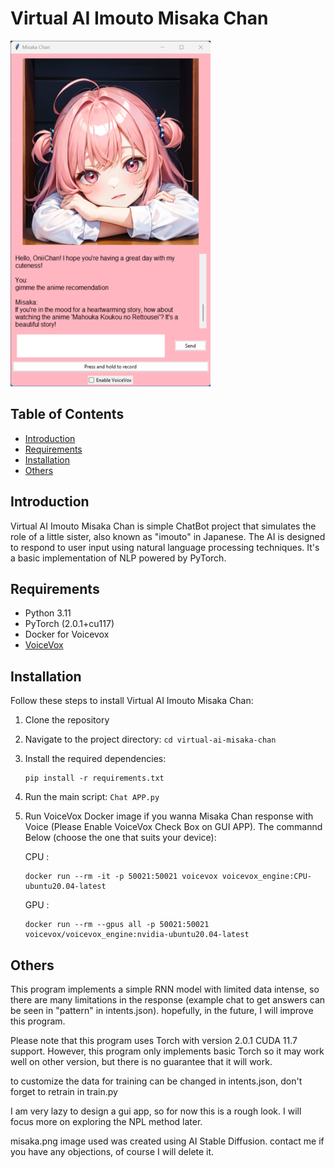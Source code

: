 # Virtual AI Imouto Misaka Chan

![Misaka Chan](example_gui.png)

## Table of Contents

- [Introduction](#introduction)
- [Requirements](#requirements)
- [Installation](#installation)
- [Others](#others)

## Introduction

Virtual AI Imouto Misaka Chan is simple ChatBot project that simulates the role of a little sister, also known as "imouto" in Japanese. The AI is designed to respond to user input using natural language processing techniques. It's a basic implementation of NLP powered by PyTorch. 

## Requirements

- Python 3.11
- PyTorch (2.0.1+cu117) 
- Docker for Voicevox 
- [VoiceVox](https://voicevox.hiroshiba.jp/)

## Installation

Follow these steps to install Virtual AI Imouto Misaka Chan:

1. Clone the repository
2. Navigate to the project directory: `cd virtual-ai-misaka-chan`
3. Install the required dependencies: 


    ```
    pip install -r requirements.txt
    ```
4. Run the main script: `Chat APP.py`
5. Run VoiceVox Docker image if you wanna Misaka Chan response with Voice (Please Enable VoiceVox Check Box on GUI APP). The commannd Below (choose the one that suits your device):


    CPU : 


    ```
    docker run --rm -it -p 50021:50021 voicevox voicevox_engine:CPU-ubuntu20.04-latest
    ```


    GPU : 

    
    ```
    docker run --rm --gpus all -p 50021:50021 voicevox/voicevox_engine:nvidia-ubuntu20.04-latest
    ```

## Others
This program implements a simple RNN model with limited data intense, so there are many limitations in the response (example chat to get answers can be seen in "pattern" in intents.json). hopefully, in the future, I will improve this program.

Please note that this program uses Torch with version 2.0.1 CUDA 11.7 support.  However, this program only implements basic Torch so it may work well on other version, but there is no guarantee that it will work.

to customize the data for training can be changed in intents.json, don't forget to retrain in train.py

I am very lazy to design a gui app, so for now this is a rough look. I will focus more on exploring the NPL method later.

misaka.png image used was created using AI Stable Diffusion. contact me if you have any objections, of course I will delete it.